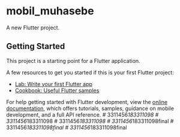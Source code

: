 # mobil_muhasebe

A new Flutter project.

## Getting Started

This project is a starting point for a Flutter application.

A few resources to get you started if this is your first Flutter project:

- [Lab: Write your first Flutter app](https://docs.flutter.dev/get-started/codelab)
- [Cookbook: Useful Flutter samples](https://docs.flutter.dev/cookbook)

For help getting started with Flutter development, view the
[online documentation](https://docs.flutter.dev/), which offers tutorials,
samples, guidance on mobile development, and a full API reference.
#   3 3 1 1 4 5 6 _ 1 8 3 3 1 1 0 9 8  
 #   3 3 1 1 4 5 6 _ 1 8 3 3 1 1 0 9 8  
 #   3 3 1 1 4 5 6 _ 1 8 3 3 1 1 0 9 8  
 #   3 3 1 1 4 5 6 _ 1 8 3 3 1 1 0 9 8 f i n a l  
 #   3 3 1 1 4 5 6 _ 1 8 3 3 1 1 0 9 8 f i n a l  
 #   3 3 1 1 4 5 6 _ 1 8 3 3 1 1 0 9 8 f i n a l  
 